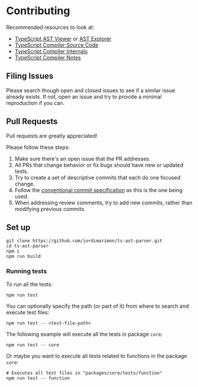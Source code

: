# Contributing

Recommended resources to look at:

- [TypeScript AST Viewer](https://ts-ast-viewer.com) or [AST Explorer](https://astexplorer.net/)
- [TypeScript Compiler Source Code](https://github.com/microsoft/TypeScript/tree/main/src/compiler)
- [TypeScript Compiler Internals](https://basarat.gitbook.io/typescript/overview)
- [TypeScript Compiler Notes](https://github.com/microsoft/TypeScript-Compiler-Notes)

## Filing Issues

Please search though open and closed issues to see if a similar issue already exists. If not, open an 
issue and try to provide a minimal reproduction if you can.

## Pull Requests

Pull requests are greatly appreciated!

Please follow these steps:

1. Make sure there's an open issue that the PR addresses.
2. All PRs that change behavior or fix bugs should have new or updated tests.
3. Try to create a set of descriptive commits that each do one focused change. 
4. Follow the [conventional commit specification](https://www.conventionalcommits.org/en/v1.0.0/) as this is the one being used.
5. When addressing review comments, try to add new commits, rather than modifying previous commits.

## Set up

    git clone https://github.com/jordimarimon/ts-ast-parser.git
    cd ts-ast-parser
    npm i
    npm run build

### Running tests

To run all the tests:

    npm run test

You can optionally specify the path (or part of it) from where to search and execute test files:

    npm run test -- <test-file-path>

The following example will execute all the tests in package `core`:

    npm run test -- core

Or maybe you want to execute all tests related to functions in the package `core`:

    # Executes all test files in "packages/core/tests/function"
    npm run test -- function
